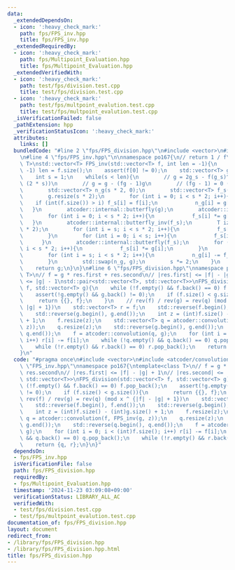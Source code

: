 ```yaml
---
data:
  _extendedDependsOn:
  - icon: ':heavy_check_mark:'
    path: fps/FPS_inv.hpp
    title: fps/FPS_inv.hpp
  _extendedRequiredBy:
  - icon: ':heavy_check_mark:'
    path: fps/Multipoint_Evaluation.hpp
    title: fps/Multipoint_Evaluation.hpp
  _extendedVerifiedWith:
  - icon: ':heavy_check_mark:'
    path: test/fps/division.test.cpp
    title: test/fps/division.test.cpp
  - icon: ':heavy_check_mark:'
    path: test/fps/multpoint_evalution.test.cpp
    title: test/fps/multpoint_evalution.test.cpp
  _isVerificationFailed: false
  _pathExtension: hpp
  _verificationStatusIcon: ':heavy_check_mark:'
  attributes:
    links: []
  bundledCode: "#line 2 \"fps/FPS_division.hpp\"\n#include <vector>\n#include <atcoder/convolution>\n\
    \n#line 4 \"fps/FPS_inv.hpp\"\n\nnamespace po167{\n// return 1 / f\ntemplate <class\
    \ T>\nstd::vector<T> FPS_inv(std::vector<T> f, int len = -1){\n    if (len ==\
    \ -1) len = f.size();\n    assert(f[0] != 0);\n    std::vector<T> g = {1 / f[0]};\n\
    \    int s = 1;\n    while(s < len){\n        // g = 2g_s - f(g_s)^2 (mod x ^\
    \ (2 * s))\n        // g = g - (fg - 1)g\n        // (fg - 1) = 0 (mod x ^ (s))\n\
    \        std::vector<T> n_g(s * 2, 0);\n        std::vector<T> f_s(s * 2, 0);\n\
    \        g.resize(s * 2);\n        for (int i = 0; i < s * 2; i++){\n        \
    \    if (int(f.size()) > i) f_s[i] = f[i];\n            n_g[i] = g[i];\n     \
    \   }\n        atcoder::internal::butterfly(g);\n        atcoder::internal::butterfly(f_s);\n\
    \        for (int i = 0; i < s * 2; i++){\n            f_s[i] *= g[i];\n     \
    \   }\n        atcoder::internal::butterfly_inv(f_s);\n        T iz = 1 / (T)(s\
    \ * 2);\n        for (int i = s; i < s * 2; i++){\n            f_s[i] *= iz;\n\
    \        }\n        for (int i = 0; i < s; i++){\n            f_s[i] = 0;\n  \
    \      }\n        atcoder::internal::butterfly(f_s);\n        for (int i = 0;\
    \ i < s * 2; i++){\n            f_s[i] *= g[i];\n        }\n        atcoder::internal::butterfly_inv(f_s);\n\
    \        for (int i = s; i < s * 2; i++){\n            n_g[i] -= f_s[i] * iz;\n\
    \        }\n        std::swap(n_g, g);\n        s *= 2;\n    }\n    g.resize(len);\n\
    \    return g;\n}\n}\n#line 6 \"fps/FPS_division.hpp\"\nnamespace po167{\ntemplate<class\
    \ T>\n// f = g * res.first + res.second\n// |res.first| <= |f| - |g| + 1\n// |res.second|\
    \ <= |g| - 1\nstd::pair<std::vector<T>, std::vector<T>>\nFPS_division(std::vector<T>\
    \ f, std::vector<T> g){\n    while (!f.empty() && f.back() == 0) f.pop_back();\n\
    \    assert(!g.empty() && g.back() != 0);\n    if (f.size() < g.size()){\n   \
    \     return {{}, f};\n    }\n    // rev(f) / rev(g) = rev(q) (mod x ^ {|f| -\
    \ |g| + 1})\n    std::vector<T> r = f;\n    std::reverse(f.begin(), f.end());\n\
    \    std::reverse(g.begin(), g.end());\n    int z = (int)f.size() - (int)g.size()\
    \ + 1;\n    f.resize(z);\n    std::vector<T> q = atcoder::convolution(f, FPS_inv(g,\
    \ z));\n    q.resize(z);\n    std::reverse(g.begin(), g.end());\n    std::reverse(q.begin(),\
    \ q.end());\n    f = atcoder::convolution(q, g);\n    for (int i = 0; i < (int)f.size();\
    \ i++) r[i] -= f[i];\n    while (!q.empty() && q.back() == 0) q.pop_back();\n\
    \    while (!r.empty() && r.back() == 0) r.pop_back();\n    return {q, r};\n}\n\
    }\n"
  code: "#pragma once\n#include <vector>\n#include <atcoder/convolution>\n\n#include\
    \ \"FPS_inv.hpp\"\nnamespace po167{\ntemplate<class T>\n// f = g * res.first +\
    \ res.second\n// |res.first| <= |f| - |g| + 1\n// |res.second| <= |g| - 1\nstd::pair<std::vector<T>,\
    \ std::vector<T>>\nFPS_division(std::vector<T> f, std::vector<T> g){\n    while\
    \ (!f.empty() && f.back() == 0) f.pop_back();\n    assert(!g.empty() && g.back()\
    \ != 0);\n    if (f.size() < g.size()){\n        return {{}, f};\n    }\n    //\
    \ rev(f) / rev(g) = rev(q) (mod x ^ {|f| - |g| + 1})\n    std::vector<T> r = f;\n\
    \    std::reverse(f.begin(), f.end());\n    std::reverse(g.begin(), g.end());\n\
    \    int z = (int)f.size() - (int)g.size() + 1;\n    f.resize(z);\n    std::vector<T>\
    \ q = atcoder::convolution(f, FPS_inv(g, z));\n    q.resize(z);\n    std::reverse(g.begin(),\
    \ g.end());\n    std::reverse(q.begin(), q.end());\n    f = atcoder::convolution(q,\
    \ g);\n    for (int i = 0; i < (int)f.size(); i++) r[i] -= f[i];\n    while (!q.empty()\
    \ && q.back() == 0) q.pop_back();\n    while (!r.empty() && r.back() == 0) r.pop_back();\n\
    \    return {q, r};\n}\n}"
  dependsOn:
  - fps/FPS_inv.hpp
  isVerificationFile: false
  path: fps/FPS_division.hpp
  requiredBy:
  - fps/Multipoint_Evaluation.hpp
  timestamp: '2024-11-23 03:09:08+09:00'
  verificationStatus: LIBRARY_ALL_AC
  verifiedWith:
  - test/fps/division.test.cpp
  - test/fps/multpoint_evalution.test.cpp
documentation_of: fps/FPS_division.hpp
layout: document
redirect_from:
- /library/fps/FPS_division.hpp
- /library/fps/FPS_division.hpp.html
title: fps/FPS_division.hpp
---
```

